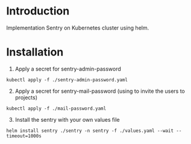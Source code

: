 # Introduction 
Implementation Sentry on Kubernetes cluster using helm. 

# Installation

1.	Apply a secret for sentry-admin-password 

```
kubectl apply -f ./sentry-admin-password.yaml 
```

2. Apply a secret for sentry-mail-password (using to invite the users to projects)

```
kubectl apply -f ./mail-password.yaml
```
3.	Install the sentry with your own values file

```
helm install sentry ./sentry -n sentry -f ./values.yaml --wait --timeout=1000s
```